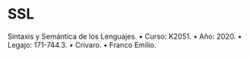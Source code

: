 # SSL
Sintaxis y Semántica de los Lenguajes.
• Curso: K2051.
• Año: 2020.
• Legajo: 171-744.3.
• Crivaro.
• Franco Emilio.
